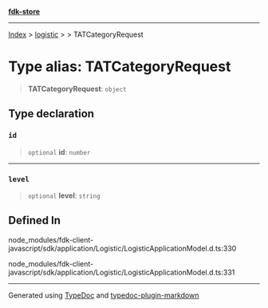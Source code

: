 [**fdk-store**](../../../README.md)
***

[Index](../../../API.md) > [logistic](../../README.md) > [<internal>](../README.md) > TATCategoryRequest

# Type alias: TATCategoryRequest

> **TATCategoryRequest**: `object`

## Type declaration

### `id`

> `optional` **id**: `number`

***

### `level`

> `optional` **level**: `string`

## Defined In

node\_modules/fdk-client-javascript/sdk/application/Logistic/LogisticApplicationModel.d.ts:330

node\_modules/fdk-client-javascript/sdk/application/Logistic/LogisticApplicationModel.d.ts:331

***
Generated using [TypeDoc](https://typedoc.org/) and [typedoc-plugin-markdown](https://www.npmjs.com/package/typedoc-plugin-markdown)
